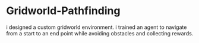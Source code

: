 # Gridworld-Pathfinding

i designed a custom gridworld environment.
i trained an agent to navigate from a start to an end point while avoiding obstacles and collecting rewards.

